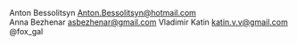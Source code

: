 Anton Bessolitsyn  Anton.Bessolitsyn@hotmail.com\
Anna Bezhenar asbezhenar@gmail.com
Vladimir Katin katin.v.v@gmail.com @fox_gal
